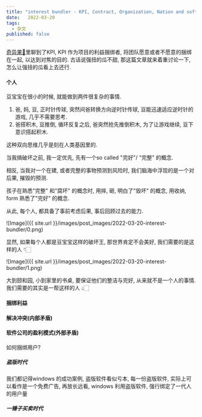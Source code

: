 ```yaml
---
title: "interest bundler - KPI, Contract, Organization, Nation and software company"
date:   2022-03-20
tags:
  - 杂文
published: false
---
```


[奇异果🥝](https://www.jakobhe.com/2022/03/19/strange-feelings)里聊到了KPI, KPI 作为项目的利益捆绑者, 将团队愿意或者不愿意的捆绑在一起, 以达到对焦的目的. 古话说强扭的瓜不甜, 那这篇文章就来着重讨论一下, 怎么让强扭的瓜看上去还行.

#### 个人

豆宝宝在很小的时候, 就能做到两件很复杂的事情. 

1. 爸, 妈, 豆, 正时针传球, 突然间爸转换方向逆时针传球, 豆能迅速适应逆时针的游戏, 几乎不需要思考.
2. 爸搭积木, 豆推倒, 循环反复之后, 爸突然抢先推倒积木, 为了让游戏继续, 豆下意识搭起积木.

这种双向思维几乎是刻在人类基因里的.

当我搞破坏之前, 我一定优先, 先有一个so called "完好"/ "完整" 的概念.

相反, 当我对一个在建, 或者完整的事物预测到风险时, 我们脑海中浮现的是一个对后果, 摧毁的预测.

孩子在熟悉"完整" 和"腐坏" 的概念时, 用摔, 砸, 明白了"毁坏" 的概念, 用收纳, form 熟悉了"完好" 的概念.

从此, 每个人, 都具备了事前考虑后果, 事后回顾过去的能力.

![Image]({{ site.url }}/images/post_images/2022-03-20-interest-bundler/0.png)

显然, 如果每个人都是豆宝宝这样的破坏王, 那世界肯定不会美好, 我们需要的是这样的人 👇🏻️

![Image]({{ site.url }}/images/post_images/2022-03-20-interest-bundler/1.png)

大到颐和园, 小到家里的书桌, 要保证他们的整洁与完好, 从来就不是一个人的事情. 我们需要的其实是一帮这样的人 👆🏻️

#### 捆绑利益



#### 解决冲突(内部矛盾)

#### 软件公司的盈利模式(外部矛盾)

如何捆绑用户?

##### 盗版时代

我们都记得windows 的成功案例, 盗版软件看似亏本, 每一份盗版软件, 实际上可以看作是一个免费广告, 再放长远看, windows 利用盗版软件, 强行绑定了一代人的用户量

##### 一锤子买卖时代

